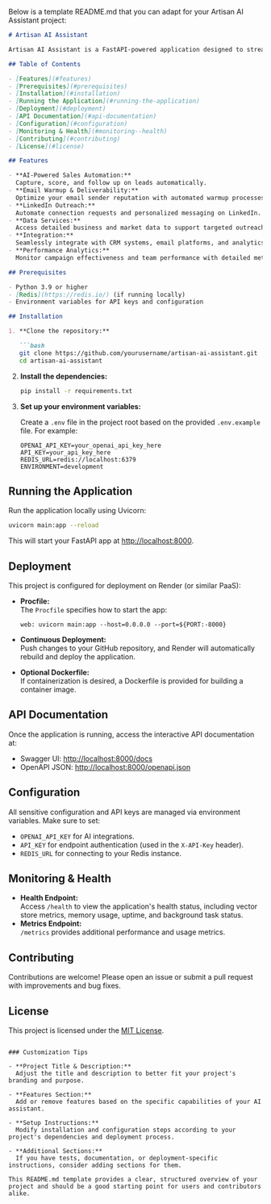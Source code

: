 Below is a template README.md that you can adapt for your Artisan AI Assistant project:

```markdown
# Artisan AI Assistant

Artisan AI Assistant is a FastAPI-powered application designed to streamline and enhance the sales process for businesses. It leverages advanced AI capabilities for tasks like sales automation, email warmup, LinkedIn outreach, and data enrichment.

## Table of Contents

- [Features](#features)
- [Prerequisites](#prerequisites)
- [Installation](#installation)
- [Running the Application](#running-the-application)
- [Deployment](#deployment)
- [API Documentation](#api-documentation)
- [Configuration](#configuration)
- [Monitoring & Health](#monitoring--health)
- [Contributing](#contributing)
- [License](#license)

## Features

- **AI-Powered Sales Automation:**  
  Capture, score, and follow up on leads automatically.
- **Email Warmup & Deliverability:**  
  Optimize your email sender reputation with automated warmup processes.
- **LinkedIn Outreach:**  
  Automate connection requests and personalized messaging on LinkedIn.
- **Data Services:**  
  Access detailed business and market data to support targeted outreach.
- **Integration:**  
  Seamlessly integrate with CRM systems, email platforms, and analytics tools.
- **Performance Analytics:**  
  Monitor campaign effectiveness and team performance with detailed metrics.

## Prerequisites

- Python 3.9 or higher
- [Redis](https://redis.io/) (if running locally)
- Environment variables for API keys and configuration

## Installation

1. **Clone the repository:**

   ```bash
   git clone https://github.com/yourusername/artisan-ai-assistant.git
   cd artisan-ai-assistant
   ```

2. **Install the dependencies:**

   ```bash
   pip install -r requirements.txt
   ```

3. **Set up your environment variables:**

   Create a `.env` file in the project root based on the provided `.env.example` file. For example:

   ```dotenv
   OPENAI_API_KEY=your_openai_api_key_here
   API_KEY=your_api_key_here
   REDIS_URL=redis://localhost:6379
   ENVIRONMENT=development
   ```

## Running the Application

Run the application locally using Uvicorn:

```bash
uvicorn main:app --reload
```

This will start your FastAPI app at [http://localhost:8000](http://localhost:8000).

## Deployment

This project is configured for deployment on Render (or similar PaaS):

- **Procfile:**  
  The `Procfile` specifies how to start the app:
  ```
  web: uvicorn main:app --host=0.0.0.0 --port=${PORT:-8000}
  ```

- **Continuous Deployment:**  
  Push changes to your GitHub repository, and Render will automatically rebuild and deploy the application.

- **Optional Dockerfile:**  
  If containerization is desired, a Dockerfile is provided for building a container image.

## API Documentation

Once the application is running, access the interactive API documentation at:
- Swagger UI: [http://localhost:8000/docs](http://localhost:8000/docs)
- OpenAPI JSON: [http://localhost:8000/openapi.json](http://localhost:8000/openapi.json)

## Configuration

All sensitive configuration and API keys are managed via environment variables. Make sure to set:
- `OPENAI_API_KEY` for AI integrations.
- `API_KEY` for endpoint authentication (used in the `X-API-Key` header).
- `REDIS_URL` for connecting to your Redis instance.

## Monitoring & Health

- **Health Endpoint:**  
  Access `/health` to view the application's health status, including vector store metrics, memory usage, uptime, and background task status.
- **Metrics Endpoint:**  
  `/metrics` provides additional performance and usage metrics.

## Contributing

Contributions are welcome! Please open an issue or submit a pull request with improvements and bug fixes.

## License

This project is licensed under the [MIT License](LICENSE).

```

### Customization Tips

- **Project Title & Description:**  
  Adjust the title and description to better fit your project's branding and purpose.

- **Features Section:**  
  Add or remove features based on the specific capabilities of your AI assistant.

- **Setup Instructions:**  
  Modify installation and configuration steps according to your project's dependencies and deployment process.

- **Additional Sections:**  
  If you have tests, documentation, or deployment-specific instructions, consider adding sections for them.

This README.md template provides a clear, structured overview of your project and should be a good starting point for users and contributors alike.
